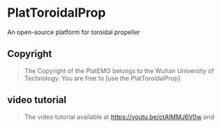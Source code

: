 # PlatToroidalProp
An open-source platform for toroidal propeller
## Copyright
> The Copyright of the PlatEMO belongs to the  Wuhan University of Technology. You are free to [use the PlatToroidalProp]
## video tutorial
> The video tutorial available at https://youtu.be/otAlMMJ6V0w and 
> 
